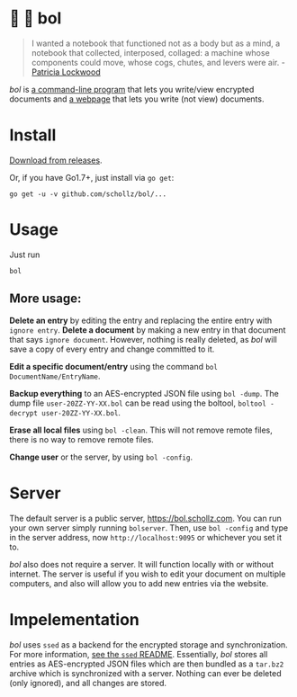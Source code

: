 # :book: :palm_tree: bol

> I wanted a notebook that functioned not as a body but as a mind, a notebook that collected, interposed, collaged: a machine whose components could move, whose cogs, chutes, and levers were air. - [Patricia Lockwood](http://www.newyorker.com/magazine/2016/11/28/finding-poetry-in-a-note-taking-app)

*bol* is [a command-line program](https://github.com/schollz/bol/releases) that lets you write/view encrypted documents and [a webpage](https://bol.schollz.com/) that lets you write (not view) documents.


# Install

[Download from releases](https://github.com/schollz/bol/releases/latest).

Or, if you have Go1.7+, just install via `go get`:

```
go get -u -v github.com/schollz/bol/...
```

# Usage

Just run

```
bol
```

## More usage:

**Delete an entry** by editing the entry and replacing the entire entry with ```ignore entry```. **Delete a document** by making a new entry in that document that says ```ignore document```. However, nothing is really deleted, as *bol* will save a copy of every entry and change committed to it.

**Edit a specific document/entry** using the command `bol DocumentName/EntryName`.

**Backup everything** to an AES-encrypted JSON file using `bol -dump`. The dump file `user-20ZZ-YY-XX.bol` can be read using the boltool, `boltool -decrypt user-20ZZ-YY-XX.bol`.

**Erase all local files** using `bol -clean`. This will not remove remote files, there is no way to remove remote files.

**Change user** or the server, by using `bol -config`.

# Server

The default server is a public server, https://bol.schollz.com. You can run your own server simply running `bolserver`. Then, use `bol -config` and type in the server address, now `http://localhost:9095` or whichever you set it to.

*bol* also does not require a server. It will function locally with or without internet. The server is useful if you wish to edit your document on multiple computers, and also will allow you to add new entries via the website.

# Impelementation

*bol* uses `ssed` as a backend for the encrypted storage and synchronization. For more information, [see the `ssed` README](https://github.com/schollz/bol/blob/master/ssed/README.md). Essentially, *bol* stores all entries as AES-encrypted JSON files which are then bundled as a `tar.bz2` archive which is synchronized with a server. Nothing can ever be deleted (only ignored), and all changes are stored.
